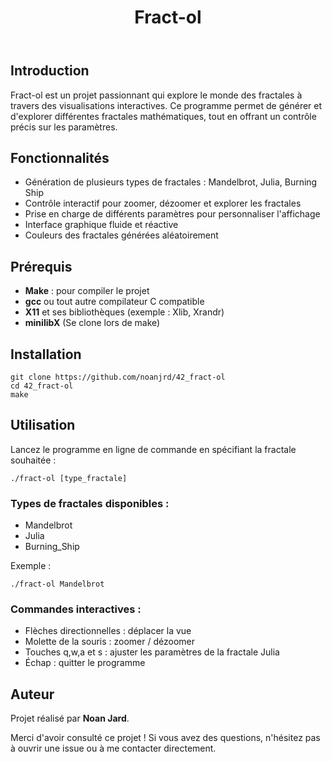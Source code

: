 <!DOCTYPE html>
<html lang="fr">
<body>
    <header>
        <h1>Fract-ol</h1>
    </header>
    <main>
        <section>
            <h2>Introduction</h2>
            <p>Fract-ol est un projet passionnant qui explore le monde des fractales à travers des visualisations interactives. Ce programme permet de générer et d'explorer différentes fractales mathématiques, tout en offrant un contrôle précis sur les paramètres.</p>
        </section>
        <section>
            <h2>Fonctionnalités</h2>
            <ul>
                <li>Génération de plusieurs types de fractales : Mandelbrot, Julia, Burning Ship</li>
                <li>Contrôle interactif pour zoomer, dézoomer et explorer les fractales</li>
                <li>Prise en charge de différents paramètres pour personnaliser l'affichage</li>
                <li>Interface graphique fluide et réactive</li>
                <li>Couleurs des fractales générées aléatoirement</li>
            </ul>
        </section>
        <section>
            <h2>Prérequis</h2>
            <ul>
                <li><strong>Make</strong> : pour compiler le projet</li>
                <li><strong>gcc</strong> ou tout autre compilateur C compatible</li>
                <li><strong>X11</strong> et ses bibliothèques (exemple : Xlib, Xrandr)</li>
                <li><strong>minilibX</strong> (Se clone lors de make)</li>
            </ul>
        </section>
        <section>
            <h2>Installation</h2>
            <pre><code>git clone https://github.com/noanjrd/42_fract-ol
cd 42_fract-ol
make</code></pre>
        </section>
        <section>
            <h2>Utilisation</h2>
            <p>Lancez le programme en ligne de commande en spécifiant la fractale souhaitée :</p>
            <pre><code>./fract-ol [type_fractale]</code></pre>
            <h3>Types de fractales disponibles :</h3>
            <ul>
                <li>Mandelbrot</li>
                <li>Julia</li>
                <li>Burning_Ship</li>
            </ul>
            <p>Exemple :</p>
            <pre><code>./fract-ol Mandelbrot</code></pre>
            <h3>Commandes interactives :</h3>
            <ul>
                <li>Flèches directionnelles : déplacer la vue</li>
                <li>Molette de la souris : zoomer / dézoomer</li>
                <li>Touches q,w,a et s : ajuster les paramètres de la fractale Julia</li>
                <li>Échap : quitter le programme</li>
            </ul>
        </section>
        <section>
            <h2>Auteur</h2>
            <p>Projet réalisé par <strong>Noan Jard</strong>.</p>
        </section>
    </main>
    <footer>
        <p>Merci d'avoir consulté ce projet ! Si vous avez des questions, n'hésitez pas à ouvrir une issue ou à me contacter directement.</p>
    </footer>
</body>
</html>
